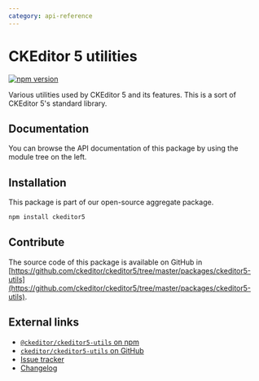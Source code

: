 ```yaml
---
category: api-reference
---
```


# CKEditor&nbsp;5 utilities

[![npm version](https://badge.fury.io/js/%40ckeditor%2Fckeditor5-utils.svg)](https://www.npmjs.com/package/@ckeditor/ckeditor5-utils)

Various utilities used by CKEditor&nbsp;5 and its features. This is a sort of  CKEditor&nbsp;5's standard library.

## Documentation

You can browse the API documentation of this package by using the module tree on the left.

## Installation

This package is part of our open-source aggregate package.

```bash
npm install ckeditor5
```

## Contribute

The source code of this package is available on GitHub in [https://github.com/ckeditor/ckeditor5/tree/master/packages/ckeditor5-utils](https://github.com/ckeditor/ckeditor5/tree/master/packages/ckeditor5-utils).

## External links

* [`@ckeditor/ckeditor5-utils` on npm](https://www.npmjs.com/package/@ckeditor/ckeditor5-utils)
* [`ckeditor/ckeditor5-utils` on GitHub](https://github.com/ckeditor/ckeditor5/tree/master/packages/ckeditor5-utils)
* [Issue tracker](https://github.com/ckeditor/ckeditor5/issues)
* [Changelog](https://github.com/ckeditor/ckeditor5/blob/master/CHANGELOG.md)
